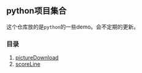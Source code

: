 ## python项目集合
这个仓库放的是`python`的一些demo。会不定期的更新。

### 目录
1. [pictureDownload](./pictureDownload)
2. [scoreLine](./scoreLine)